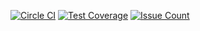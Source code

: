 [![Circle CI](https://circleci.com/gh/mskog/broad.svg?style=svg&circle-token=08cf7e065522f8b859da9b2232bdcf4c88999f76)](https://circleci.com/gh/mskog/broad)
[![Test Coverage](https://codeclimate.com/github/mskog/broad/badges/coverage.svg)](https://codeclimate.com/github/mskog/broad/coverage)
[![Issue Count](https://codeclimate.com/github/mskog/broad/badges/issue_count.svg)](https://codeclimate.com/github/mskog/broad)

